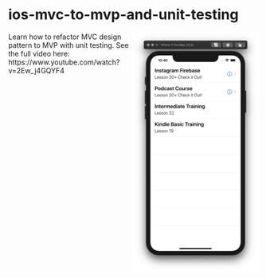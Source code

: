 # ios-mvc-to-mvp-and-unit-testing
<img src="screenshot/preview.png" width=256 align=right />
Learn how to refactor MVC design pattern to MVP with unit testing. See the full video here: https://www.youtube.com/watch?v=2Ew_j4GQYF4
